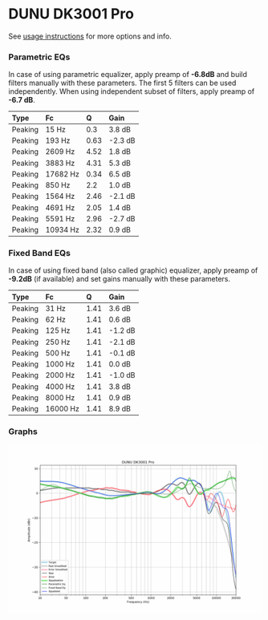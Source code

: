 # DUNU DK3001 Pro
See [usage instructions](https://github.com/jaakkopasanen/AutoEq#usage) for more options and info.

### Parametric EQs
In case of using parametric equalizer, apply preamp of **-6.8dB** and build filters manually
with these parameters. The first 5 filters can be used independently.
When using independent subset of filters, apply preamp of **-6.7 dB**.

| Type    | Fc       |    Q | Gain    |
|:--------|:---------|:-----|:--------|
| Peaking | 15 Hz    | 0.3  | 3.8 dB  |
| Peaking | 193 Hz   | 0.63 | -2.3 dB |
| Peaking | 2609 Hz  | 4.52 | 1.8 dB  |
| Peaking | 3883 Hz  | 4.31 | 5.3 dB  |
| Peaking | 17682 Hz | 0.34 | 6.5 dB  |
| Peaking | 850 Hz   | 2.2  | 1.0 dB  |
| Peaking | 1564 Hz  | 2.46 | -2.1 dB |
| Peaking | 4691 Hz  | 2.05 | 1.4 dB  |
| Peaking | 5591 Hz  | 2.96 | -2.7 dB |
| Peaking | 10934 Hz | 2.32 | 0.9 dB  |

### Fixed Band EQs
In case of using fixed band (also called graphic) equalizer, apply preamp of **-9.2dB**
(if available) and set gains manually with these parameters.

| Type    | Fc       |    Q | Gain    |
|:--------|:---------|:-----|:--------|
| Peaking | 31 Hz    | 1.41 | 3.6 dB  |
| Peaking | 62 Hz    | 1.41 | 0.6 dB  |
| Peaking | 125 Hz   | 1.41 | -1.2 dB |
| Peaking | 250 Hz   | 1.41 | -2.1 dB |
| Peaking | 500 Hz   | 1.41 | -0.1 dB |
| Peaking | 1000 Hz  | 1.41 | 0.0 dB  |
| Peaking | 2000 Hz  | 1.41 | -1.0 dB |
| Peaking | 4000 Hz  | 1.41 | 3.8 dB  |
| Peaking | 8000 Hz  | 1.41 | 0.9 dB  |
| Peaking | 16000 Hz | 1.41 | 8.9 dB  |

### Graphs
![](./DUNU%20DK3001%20Pro.png)